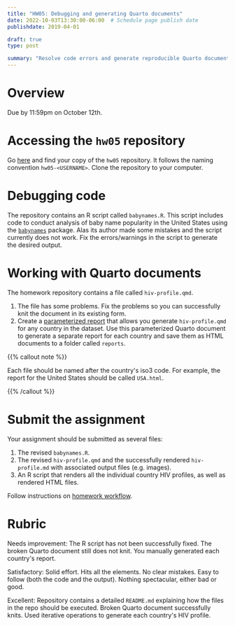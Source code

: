 ```yaml
---
title: "HW05: Debugging and generating Quarto documents"
date: 2022-10-03T13:30:00-06:00  # Schedule page publish date
publishdate: 2019-04-01

draft: true
type: post

summary: "Resolve code errors and generate reproducible Quarto documents."
---
```




# Overview

Due by 11:59pm on October 12th.

# Accessing the `hw05` repository

Go [here](https://github.coecis.cornell.edu/cis-fa22) and find your copy of the `hw05` repository. It follows the naming convention `hw05-<USERNAME>`. Clone the repository to your computer.

# Debugging code

The repository contains an R script called `babynames.R`. This script includes code to conduct analysis of baby name popularity in the United States using the [`babynames`](http://hadley.github.io/babynames/) package. Alas its author made some mistakes and the script currently does not work. Fix the errors/warnings in the script to generate the desired output.

# Working with Quarto documents

The homework repository contains a file called `hiv-profile.qmd`.

1. The file has some problems. Fix the problems so you can successfully knit the document in its existing form.
1. Create a [parameterized report](https://quarto.org/docs/computations/parameters.html) that allows you generate `hiv-profile.qmd` for any country in the dataset. Use this parameterized Quarto document to generate a separate report for each country and save them as HTML documents to a folder called `reports`.

{{% callout note %}}

Each file should be named after the country's iso3 code. For example, the report for the United States should be called `USA.html`.

{{% /callout %}}

# Submit the assignment

Your assignment should be submitted as several files:

1. The revised `babynames.R`.
1. The revised `hiv-profile.qmd` and the successfully rendered `hiv-profile.md` with associated output files (e.g. images).
1. An R script that renders all the individual country HIV profiles, as well as rendered HTML files.

Follow instructions on [homework workflow](/faq/homework-guidelines/#homework-workflow).

# Rubric

Needs improvement: The R script has not been successfully fixed. The broken Quarto document still does not knit. You manually generated each country's report.

Satisfactory: Solid effort. Hits all the elements. No clear mistakes. Easy to follow (both the code and the output). Nothing spectacular, either bad or good.

Excellent: Repository contains a detailed `README.md` explaining how the files in the repo should be executed. Broken Quarto document successfully knits. Used iterative operations to generate each country's HIV profile.
